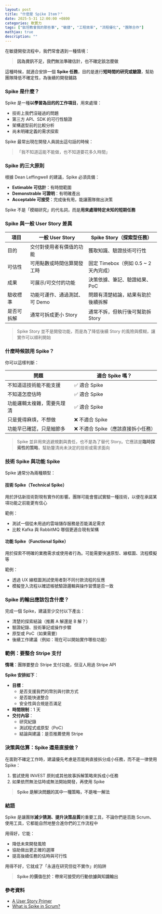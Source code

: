```yaml
---
layout: post
title: "什麼是 Spike Item？"
date: 2025-5-31 12:00:00 +0800
categories: 軟實力
tags: ["鈦坦教會我的那些事", "敏捷", "工程效率", "流程優化", "團隊合作"]
mathjax: true
description: ""
---
```


在敏捷開發流程中，我們常會遇到一種情境：

> **因為資訊不足，我們無法準確估計，也不確定該怎麼做**

這種時候，就適合安排一個 **Spike 任務**，目的是進行**短時間的研究或驗證**，幫助團隊降低不確定性，為後續的開發鋪路

### Spike 是什麼？

Spike 是一種**以學習為目的的工作項目**，用來處理：

- 技術上我們沒碰過的問題
- 第三方 API、SDK 的可行性驗證
- 架構選型前的比較分析
- 尚未明確定義的需求探索

Spike 最常出現在開發人員說出這句話的時候：

> 「我不知道這能不能做，也不知道要花多久時間」

### Spike 的三大原則

根據 Dean Leffingwell 的建議，Spike 必須具備：

- **Estimable 可估計**：有時間範圍
- **Demonstrable 可證明**：有明確產出
- **Acceptable 可接受**：完成後有用，能讓團隊做出決策

Spike 不是「模糊研究」的代名詞，而是**用來處理特定未知的短期任務**

### Spike 與一般 User Story 差異

| 項目         | 一般 User Story         | Spike Story（探索型任務）       |
|--------------|--------------------------|------------------------------|
| 目的         | 交付對使用者有價值的功能     | 獲取知識、驗證技術可行性           |
| 可估性       | 可用點數或時間估算開發工時     | 固定 Timebox（例如 0.5 ~ 2 天內完成） |
| 成果         | 可展示/可交付的功能             | 決策依據、筆記、驗證結果、PoC       |
| 驗收標準     | 功能可運作、通過測試、可 Demo | 問題有清楚結論，結果有助於後續拆解  |
| 是否可拆解   | 通常可拆成更小 Story         | 通常不拆，但執行後可幫助拆 Story     |

> Spike Story 並不是開發功能，而是為了降低後續 Story 的風險與模糊，讓實作可以順利開始

### 什麼時候該用 Spike？

你可以這樣判斷：

| 問題 | 適合 Spike 嗎？ |
|------|----------------|
| 不知道這技術能不能支援 | ✅ 適合 Spike |
| 不知道怎麼估時 | ✅ 適合 Spike |
| 功能邏輯太複雜，需要先理清 | ✅ 適合 Spike |
| 只是覺得麻煩，不想做 | ❌ 不適合 Spike |
| 功能早已確認，只是細節多 | ❌ 不適合 Spike（應該直接拆小任務） |

> Spike 並非用來逃避規劃與責任，也不是為了替代 Story。它應該是**臨時探索性的策略**，幫助釐清尚未決定的技術或需求面向

### 技術 Spike 與功能 Spike

Spike 通常分為兩種類型：

#### 技術 Spike（Technical Spike）

用於評估新技術對現有實作的影響。團隊可能會嘗試實驗一種技術，以便在承諾某項功能之前能更有信心

範例：
- 測試一個從未用過的雲端儲存服務是否能滿足需求
- 比較 Kafka 與 RabbitMQ 哪個更適合現有架構

#### 功能 Spike（Functional Spike）

用於探索不明確的業務需求或使用者行為。可能需要快速原型、線框圖、流程模擬等

範例：
- 透過 UX 線框圖測試使用者對不同付款流程的反應
- 模擬登入流程以確認帳號驗證邏輯與操作習慣是否一致

### Spike 的輸出應該包含什麼？

完成一個 Spike，建議至少交付以下產出：

- 清楚的探索結論（推薦 A 解還是 B 解？）
- 驗證紀錄、技術筆記或操作步驟
- 原型或 PoC（如果需要）
- 後續工作建議（例如：現在可以開始實作哪些功能）

### 範例：要整合 Stripe 支付

**情境**：團隊要整合 Stripe 支付功能，但沒人用過 Stripe API

**Spike 安排如下**：

- **目標**：
  - 是否支援我們的幣別與付款方式
  - 是否能快速整合
  - 安全性與合規是否滿足
- **時間限制**：1 天
- **交付內容**：
  - 研究紀錄
  - 測試程式或原型（PoC）
  - 結論與建議：是否推薦使用 Stripe

### 決策與估算：Spike 還是直接做？

在面對不確定工作時，建議優先考慮是否能夠直接拆分成小任務，而不是一律使用 Spike：

1. 嘗試使用 INVEST 原則或其他故事拆解策略來拆成小任務
2. 如果依然無法估時或無法開始開發，再使用 Spike

> **Spike 是解決問題的其中一種策略，不是唯一解法**

### 結語

Spike 是讓團隊**減少猜測、提升決策品質**的重要工具，不論你們是否跑 Scrum、使用工具，它都能自然地整合進你們的工作流程中

用得好，它能：

- 降低未來開發風險
- 協助做出更正確的選擇
- 提高後續任務的估時與可行性

用得不好，它就成了「永遠在研究但從不實作」的陷阱

> **Spike 的價值在於：帶來可接受的行動依據與知識輸出**

### 參考資料

- [A User Story Primer](https://scalingsoftwareagility.files.wordpress.com/2009/11/user-story-primer_1.pdf)
- [What is Spike in Scrum?](https://www.visual-paradigm.com/scrum/what-is-scrum-spike/)